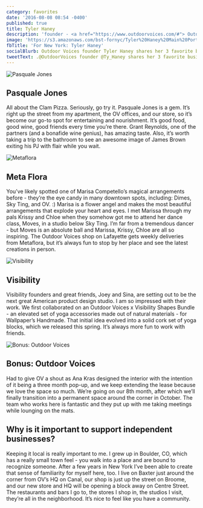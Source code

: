 ```yaml
---
category: favorites
date: '2016-08-08 08:54 -0400'
published: true
title: Tyler Haney
description: 'founder - <a href="https://www.outdoorvoices.com/#"> Outdoor Voices</a>'
image: 'https://s3.amazonaws.com/bst-fornyc/Tyler%20Haney%20Main%20Portrait.jpg'
fbTitle: 'For New York: Tyler Haney'
socialBlurb: Outdoor Voices founder Tyler Haney shares her 3 favorite businesses in NYC.
tweetText: .@OutdoorVoices founder @Ty_Haney shares her 3 favorite businesses in NYC
---
```

![Pasquale Jones](https://s3.amazonaws.com/bst-fornyc/Tyler%20Haney%20Pasquale%20Jones.jpg)
## Pasquale Jones
All about the Clam Pizza. Seriously, go try it. Pasquale Jones is a gem. It’s right up the street from my apartment, the OV offices, and our store, so it’s become our go-to spot for entertaining and nourishment. It’s good food, good wine, good friends every time you’re there. Grant Reynolds, one of the partners (and a bonafide wine genius), has amazing taste. Also, it’s worth taking a trip to the bathroom to see an awesome image of James Brown exiting his PJ with flair while you wait.  

![Metaflora](https://s3.amazonaws.com/bst-fornyc/Tyler%20Haney%20Metaflora.jpg)
## Meta Flora
You’ve likely spotted one of Marisa Competello’s magical arrangements before - they’re the eye candy in many downtown spots, including: Dimes, Sky Ting, and OV. :) Marisa is a flower angel and makes the most beautiful arrangements that explode your heart and eyes. I met Marissa through my pals Krissy and Chloe when they somehow got me to attend her dance class, Moves, in a studio below Sky Ting. I’m far from a tremendous dancer - but Moves is an absolute ball and Marissa, Krissy, Chloe are all so inspiring. The Outdoor Voices shop on Lafayette gets weekly deliveries from Metaflora, but it’s always fun to stop by her place and see the latest creations in person.  

![Visibility](https://s3.amazonaws.com/bst-fornyc/Tyler%20Haney%20Visibility.jpg)
## Visibility
Visibility founders and great friends, Joey and Sina, are setting out to be the next great American product design studio. I am so impressed with their work. We first collaborated on an Outdoor Voices x Visibility Shapes Bundle - an elevated set of yoga accessories made out of natural materials - for Wallpaper’s Handmade. That initial idea evolved into a solid cork set of yoga blocks, which we released this spring. It’s always more fun to work with friends.

![Bonus: Outdoor Voices](https://s3.amazonaws.com/bst-fornyc/Tyler%20Haney%20Outdoor%20Voices.jpg)
## Bonus: Outdoor Voices
Had to give OV a shout as Ana Kras designed the interior with the intention of it being a three month pop-up, and we keep extending the lease because we love the space so much. We’re going on our 8th month, after which we’ll finally transition into a permanent space around the corner in October. The team who works here is fantastic and they put up with me taking meetings while lounging on the mats.

## Why is it important to support independent businesses?
Keeping it local is really important to me. I grew up in Boulder, CO, which has a really small town feel - you walk into a place and are bound to recognize someone. After a few years in New York I’ve been able to create that sense of familiarity for myself here, too. I live on Baxter just around the corner from OV’s HQ on Canal, our shop is just up the street on Broome, and our new store and HQ will be opening a block away on Centre Street. The restaurants and bars I go to, the stores I shop in, the studios I visit, they’re all in the neighborhood. It’s nice to feel like you have a community.
